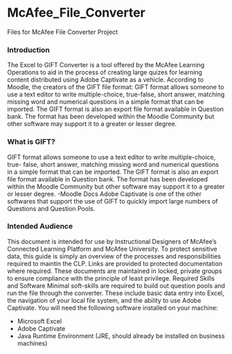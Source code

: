 # McAfee_File_Converter
Files for McAfee File Converter Project

### Introduction
The Excel to GIFT Converter is a tool offered by the McAfee Learning Operations to aid in the process of creating large quizes for learning content distributed using Adobe Captivate as a vehicle.
According to Moodle, the creators of the GIFT file format: GIFT format allows someone to use a text editor to write multiple-choice, true-false, short answer, matching missing word and numerical questions in a simple format that can be imported. The GIFT format is also an export file format available in Question bank. The format has been developed within the Moodle Community but other software may support it to a greater or lesser degree.

### What is GIFT?
GIFT format allows someone to use a text editor to write multiple-choice, true- false, short answer, matching missing word and numerical questions in a simple format that can be imported. The GIFT format is also an export file format available in Question bank. The format has been developed within the Moodle Community but other software may support it to a greater or lesser degree. -Moodle Docs
Adobe Captivate is one of the other softwares that support the use of GIFT to quickly import large numbers of Questions and Question Pools.

### Intended Audience
This document is intended for use by Instructional Designers of McAfee’s Connected Learning Platform and McAfee University. To protect sensitive data, this guide is simply an overview of the processes and responsibilities required to maintin the CLP. Links are provided to protected documentation where required. These documents are maintained in locked, private groups to ensure compliance with the principle of least privilege.
Required Skills and Software
Minimal soft-skills are required to build out question pools and run the file through the converter. These include basic data entry into Excel, the navigation of your local file system, and the ability to use Adobe Captivate.
You will need the following software installed on your machine:
- Microsoft Excel
- Adobe Captivate
- Java Runtime Environment (JRE, should already be installed on business machines)
